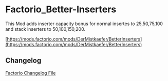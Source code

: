 # Factorio_Better-Inserters

This Mod adds inserter capacity bonus for normal insertes to 25,50,75,100 and stack inserters to 50,100,150,200.

[https://mods.factorio.com/mods/DerMistkaefer/BetterInserters](https://mods.factorio.com/mods/DerMistkaefer/BetterInserters)

## Changelog

[Factorio Changelog File](../master/changelog.txt)
